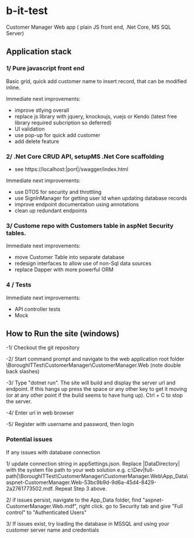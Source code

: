 # b-it-test
Customer Manager Web app ( plain JS front end, .Net Core, MS SQL Server)


## Application stack 


### 1/ Pure javascript front end 
Basic grid, quick add customer name to insert record, that can be modified inline. 

Immediate next improvements:
- improve stlying overall 
- replace js library with jquery, knockoujs, vuejs or Kendo (latest free library required subcription so deferred) 
- UI validation
- use pop-up for quick add customer 
- add delete feature 

### 2/ .Net Core CRUD API, setupMS .Net Core scaffolding  
- see  https://localhost:|port|/swagger/index.html  

Immediate next improvements:
  - use DTOS for security and throttling 
  - use SignInManager for getting user Id when updating database records
  - improve endpoint documentation using annotations  
  - clean up redundant endpoints  


### 3/ Custome repo with Customers table in aspNet Security tables. 

  Immediate next improvements:
  - move Customer Table into separate database
  - redesign interfaces to allow use of non-Sql data sources
  - replace Dapper with more powerful ORM 
  
  
 ### 4 / Tests 
 
  Immediate next improvements:
  - API controller tests
  - Mock
  
## How to Run the site (windows) 

-1/ Checkout the git repository 

-2/  Start command prompt and navigate to the web application root folder  <local-folder>\\BoroughITTest\\CustomerManager\\CustomerManager.Web (note double back slashes)
  
-3/ Type "dotnet run". The site will build and display the server url and endpoint. If this hangs up press the space or any other key to get it moving (or at any other point if the build seems to have hung up).  Ctrl + C to stop the server. 
  
-4/  Enter url in web browser 
  
-5/  Register with username and password, then login
  
  
### Potential issues
  If any issues with database connection
  
  1/ update connection string in appSettings.json. Replace |DataDirectory| with the system file path to your web solution e.g. c:\\Dev\|full-path|\BoroughITTest\CustomerManager\CustomerManager.Web\App_Data\aspnet-CustomerManager.Web-53bc9b9d-9d6a-45d4-8429-2a2761773502.mdf. Repeat Step 3 above. 
  
  
 2/  if issues persist, navigate to the App_Data folder,  find "aspnet-CustomerManager.Web.mdf", right click. go to Security tab and  give "Full control" to "Authenticated Users" 
   
  3/ If issues exist, try loading the database in MSSQL and using your customer server name and credentials 
  
  
  
  

